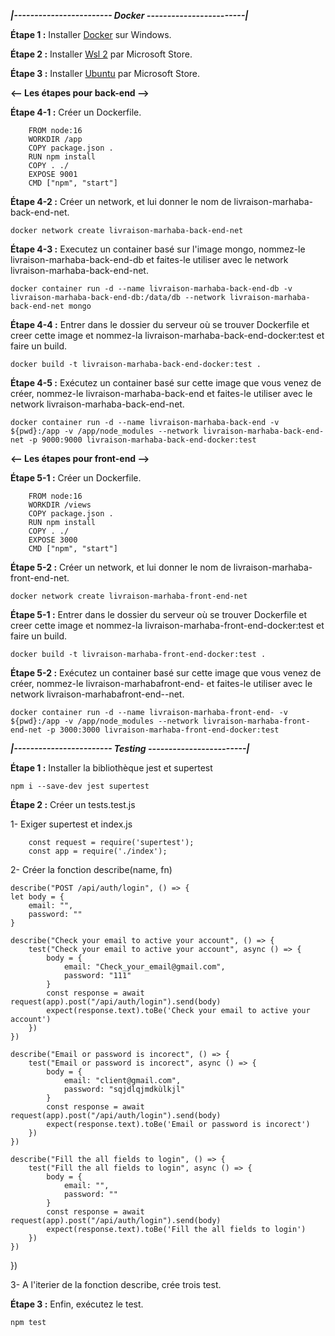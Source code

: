 *****|------------------------ Docker ------------------------|*****

**Étape 1 :** Installer <a href="https://www.docker.com">Docker</a> sur Windows.

**Étape 2 :** Installer <a href="https://www.microsoft.com/store/productId/9P9TQF7MRM4R">Wsl 2</a> par  Microsoft Store.

**Étape 3 :** Installer <a href="https://www.microsoft.com/store/productId/9PDXGNCFSCZV">Ubuntu</a> par  Microsoft Store.


**<-- Les étapes pour back-end -->**

**Étape 4-1 :** Créer un Dockerfile.

        FROM node:16
        WORKDIR /app
        COPY package.json .
        RUN npm install
        COPY . ./
        EXPOSE 9001
        CMD ["npm", "start"]
    
**Étape 4-2 :** Créer un network, et lui donner le nom de livraison-marhaba-back-end-net.

    docker network create livraison-marhaba-back-end-net

**Étape 4-3 :** Executez un container basé sur l'image mongo, nommez-le livraison-marhaba-back-end-db et faites-le utiliser avec le network livraison-marhaba-back-end-net.

    docker container run -d --name livraison-marhaba-back-end-db -v livraison-marhaba-back-end-db:/data/db --network livraison-marhaba-back-end-net mongo

**Étape 4-4 :** Entrer dans le dossier du serveur où se trouver Dockerfile et creer cette image et nommez-la livraison-marhaba-back-end-docker:test et faire un build.

    docker build -t livraison-marhaba-back-end-docker:test .

**Étape 4-5 :** Exécutez un container basé sur cette image que vous venez de créer, nommez-le livraison-marhaba-back-end et faites-le utiliser avec le network livraison-marhaba-back-end-net.

    docker container run -d --name livraison-marhaba-back-end -v ${pwd}:/app -v /app/node_modules --network livraison-marhaba-back-end-net -p 9000:9000 livraison-marhaba-back-end-docker:test
    

**<-- Les étapes pour front-end -->**

**Étape 5-1 :** Créer un Dockerfile.

        FROM node:16
        WORKDIR /views
        COPY package.json .
        RUN npm install
        COPY . ./
        EXPOSE 3000
        CMD ["npm", "start"]

**Étape 5-2 :** Créer un network, et lui donner le nom de livraison-marhaba-front-end-net.

    docker network create livraison-marhaba-front-end-net

**Étape 5-1 :** Entrer dans le dossier du serveur où se trouver Dockerfile et creer cette image et nommez-la livraison-marhaba-front-end-docker:test et faire un build.

    docker build -t livraison-marhaba-front-end-docker:test .

**Étape 5-2 :** Exécutez un container basé sur cette image que vous venez de créer, nommez-le livraison-marhabafront-end- et faites-le utiliser avec le network livraison-marhabafront-end--net.
    
    docker container run -d --name livraison-marhaba-front-end- -v ${pwd}:/app -v /app/node_modules --network livraison-marhaba-front-end-net -p 3000:3000 livraison-marhaba-front-end-docker:test


*****|------------------------ Testing ------------------------|*****

**Étape 1 :** Installer la bibliothèque jest et supertest

    npm i --save-dev jest supertest

**Étape 2 :** Créer un tests.test.js
    
1-  Exiger supertest et index.js

        const request = require('supertest');
        const app = require('./index');

2-  Créer la fonction describe(name, fn)

    describe("POST /api/auth/login", () => {
    let body = {
        email: "",
        password: ""
    }
    
    describe("Check your email to active your account", () => {
        test("Check your email to active your account", async () => {
            body = {
                email: "Check_your_email@gmail.com",
                password: "111"
            }
            const response = await request(app).post("/api/auth/login").send(body)
            expect(response.text).toBe('Check your email to active your account')
        })
    })

    describe("Email or password is incorect", () => {
        test("Email or password is incorect", async () => {
            body = {
                email: "client@gmail.com",
                password: "sqjdlqjmdkùlkjl"
            }
            const response = await request(app).post("/api/auth/login").send(body)
            expect(response.text).toBe('Email or password is incorect')
        })
    })

    describe("Fill the all fields to login", () => {
        test("Fill the all fields to login", async () => {
            body = {
                email: "",
                password: ""
            }
            const response = await request(app).post("/api/auth/login").send(body)
            expect(response.text).toBe('Fill the all fields to login')
        })
    })
})

3- A l'iterier de la fonction describe, crée trois test.
    
**Étape 3 :** Enfin, exécutez le test.

    npm test

